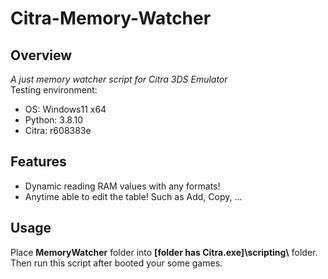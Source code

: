 # Citra-Memory-Watcher
## Overview
*A just memory watcher script for Citra 3DS Emulator*  
Testing environment:
- OS: Windows11 x64
- Python: 3.8.10
- Citra: r608383e
## Features
- Dynamic reading RAM values with any formats!
- Anytime able to edit the table! Such as Add, Copy, ...
## Usage
Place **MemoryWatcher** folder into **[folder has Citra.exe]\\scripting\\** folder.  
Then run this script after booted your some games.